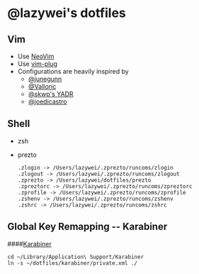 @lazywei's dotfiles
==========

## Vim

- Use [NeoVim](https://github.com/neovim/neovim)
- Use [vim-plug](https://github.com/junegunn/vim-plug)
- Configurations are heavily inspired by
  - [@junegunn](https://github.com/junegunn/dotfiles/blob/master/vimrc)
  - [@Valloric](https://github.com/Valloric/dotfiles/blob/master/vim/vimrc.vim)
  - [@skwp's YADR](https://github.com/skwp/dotfiles/blob/master/vimrc)
  - [@joedicastro](https://github.com/joedicastro/dotfiles/blob/master/vim/vimrc)

## Shell

- zsh
- prezto

  ```
  .zlogin -> /Users/lazywei/.zprezto/runcoms/zlogin
  .zlogout -> /Users/lazywei/.zprezto/runcoms/zlogout
  .zprezto -> /Users/lazywei/dotfiles/prezto
  .zpreztorc -> /Users/lazywei/.zprezto/runcoms/zpreztorc
  .zprofile -> /Users/lazywei/.zprezto/runcoms/zprofile
  .zshenv -> /Users/lazywei/.zprezto/runcoms/zshenv
  .zshrc -> /Users/lazywei/.zprezto/runcoms/zshrc
  ```

## Global Key Remapping -- Karabiner

####[Karabiner](https://pqrs.org/osx/karabiner/index.html.en)
```
cd ~/Library/Application\ Support/Karabiner
ln -s ~/dotfiles/karabiner/private.xml ./
```
